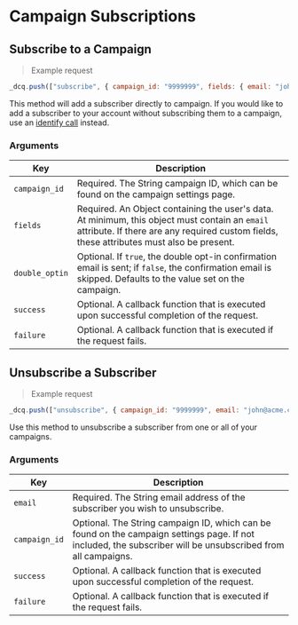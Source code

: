 # Campaign Subscriptions

## Subscribe to a Campaign

> Example request

```javascript
_dcq.push(["subscribe", { campaign_id: "9999999", fields: { email: "john@acme.com" }}]);
```

This method will add a subscriber directly to campaign. If you would like to add a subscriber to your account without subscribing them to a campaign, use an <a href="#identifying-visitors">identify call</a> instead.

### Arguments

<table>
  <thead>
    <tr>
      <th>Key</th>
      <th>Description</th>
    </tr>
  </thead>
  <tbody>
    <tr>
      <td><code>campaign_id</code></td>
      <td>Required. The String campaign ID, which can be found on the campaign settings page.</td>
    </tr>
    <tr>
      <td><code>fields</code></td>
      <td>Required. An Object containing the user's data. At minimum, this object must contain an <code>email</code> attribute. If there are any required custom fields, these attributes must also be present.</td>
    </tr>
    <tr>
      <td><code>double_optin</code></td>
      <td>Optional. If <code>true</code>, the double opt-in confirmation email is sent; if <code>false</code>, the confirmation email is skipped. Defaults to the value set on the campaign.</td>
    </tr>
    <tr>
      <td><code>success</code></td>
      <td>Optional. A callback function that is executed upon successful completion of the request.</td>
    </tr>
    <tr>
      <td><code>failure</code></td>
      <td>Optional. A callback function that is executed if the request fails.</td>
    </tr>
  </tbody>
</table>

## Unsubscribe a Subscriber

> Example request

```javascript
_dcq.push(["unsubscribe", { campaign_id: "9999999", email: "john@acme.com" }]);
```

Use this method to unsubscribe a subscriber from one or all of your campaigns.

### Arguments

<table>
  <thead>
    <tr>
      <th>Key</th>
      <th>Description</th>
    </tr>
  </thead>
  <tbody>
    <tr>
      <td><code>email</code></td>
      <td>Required. The String email address of the subscriber you wish to unsubscribe.</td>
    </tr>
    <tr>
      <td><code>campaign_id</code></td>
      <td>Optional. The String campaign ID, which can be found on the campaign settings page. If not included, the subscriber will be unsubscribed from all campaigns.</td>
    </tr>
    <tr>
      <td><code>success</code></td>
      <td>Optional. A callback function that is executed upon successful completion of the request.</td>
    </tr>
    <tr>
      <td><code>failure</code></td>
      <td>Optional. A callback function that is executed if the request fails.</td>
    </tr>
  </tbody>
</table>